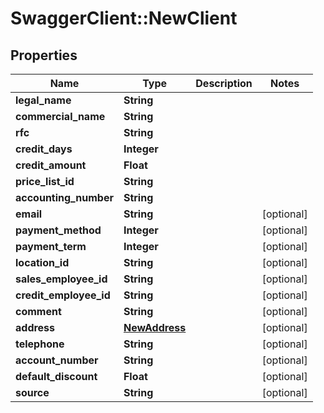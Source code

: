 # SwaggerClient::NewClient

## Properties
Name | Type | Description | Notes
------------ | ------------- | ------------- | -------------
**legal_name** | **String** |  | 
**commercial_name** | **String** |  | 
**rfc** | **String** |  | 
**credit_days** | **Integer** |  | 
**credit_amount** | **Float** |  | 
**price_list_id** | **String** |  | 
**accounting_number** | **String** |  | 
**email** | **String** |  | [optional] 
**payment_method** | **Integer** |  | [optional] 
**payment_term** | **Integer** |  | [optional] 
**location_id** | **String** |  | [optional] 
**sales_employee_id** | **String** |  | [optional] 
**credit_employee_id** | **String** |  | [optional] 
**comment** | **String** |  | [optional] 
**address** | [**NewAddress**](NewAddress.md) |  | [optional] 
**telephone** | **String** |  | [optional] 
**account_number** | **String** |  | [optional] 
**default_discount** | **Float** |  | [optional] 
**source** | **String** |  | [optional] 


